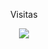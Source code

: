 <p align="center"> Visitas </p>
<p align="center">   <img alingn="center" src="https://profile-counter.glitch.me/vsvasconcelos/count.svg" /></p>
